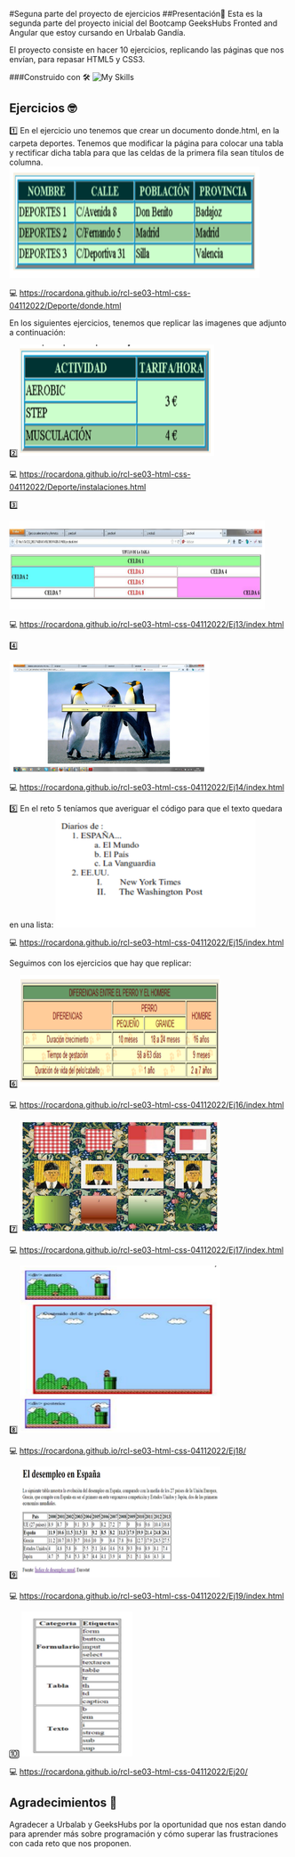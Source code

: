 #Seguna parte del proyecto de ejercicios
##Presentación🚀
Esta es la segunda parte del proyecto inicial del Bootcamp GeeksHubs Fronted and Angular que estoy cursando en Urbalab Gandía.

El proyecto consiste en hacer 10 ejercicios, replicando las páginas que nos envían, para repasar HTML5 y CSS3.


###Construido con 🛠️
![My Skills](https://skillicons.dev/icons?i=html,css,git)

## Ejercicios 🤓

1️⃣
En el ejercicio uno tenemos que crear un documento donde.html, en la carpeta deportes.
Tenemos que modificar la página para colocar una tabla y rectificar dicha tabla para que las celdas de la primera fila sean títulos de columna.
<img src="/imgReadme/ejer1.png" width="450" height="200">

💻
https://rocardona.github.io/rcl-se03-html-css-04112022/Deporte/donde.html


En los siguientes ejercicios, tenemos que replicar las imagenes que adjunto a continuación:

2️⃣
<img src="/imgReadme/ejer2.png" width="350" height="200">

💻
https://rocardona.github.io/rcl-se03-html-css-04112022/Deporte/instalaciones.html

3️⃣

<img src="/imgReadme/ejer3.png" width="460" height="160">

💻
https://rocardona.github.io/rcl-se03-html-css-04112022/Ej13/index.html

4️⃣

<img src="/imgReadme/ejer4.png" width="360" height="200">

💻
https://rocardona.github.io/rcl-se03-html-css-04112022/Ej14/index.html

5️⃣
En el reto 5 teníamos que averiguar el código para que el texto quedara en una lista:
<img src="/imgReadme/ejer5.png" width="360" height="200">

💻
https://rocardona.github.io/rcl-se03-html-css-04112022/Ej15/index.html

Seguimos con los ejercicios que hay que replicar:

6️⃣
<img src="/imgReadme/ejer6.png" width="360" height="200">

💻
https://rocardona.github.io/rcl-se03-html-css-04112022/Ej16/index.html

 7️⃣ 
 <img src="/imgReadme/ejer7.png" width="360" height="200">

💻
 https://rocardona.github.io/rcl-se03-html-css-04112022/Ej17/index.html

 8️⃣ 
 <img src="/imgReadme/ejer8.png" width="360" height="300">

💻
https://rocardona.github.io/rcl-se03-html-css-04112022/Ej18/

 9️⃣ 
 <img src="/imgReadme/ejer9.png" width="360" height="200">

 💻
https://rocardona.github.io/rcl-se03-html-css-04112022/Ej19/index.html

 🔟
<img src="/imgReadme/ejer10.png" width="200" height="260">

💻
https://rocardona.github.io/rcl-se03-html-css-04112022/Ej20/


## Agradecimientos 🍻
Agradecer a Urbalab y GeeksHubs por la oportunidad que nos estan dando para aprender más sobre programación y cómo superar las frustraciones con cada reto que nos proponen.
